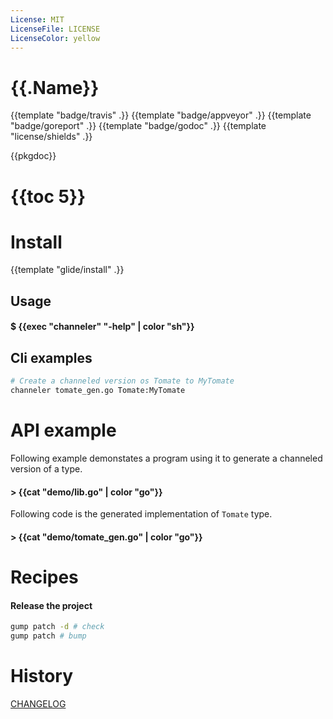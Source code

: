```yaml
---
License: MIT
LicenseFile: LICENSE
LicenseColor: yellow
---
```

# {{.Name}}

{{template "badge/travis" .}} {{template "badge/appveyor" .}} {{template "badge/goreport" .}} {{template "badge/godoc" .}} {{template "license/shields" .}}

{{pkgdoc}}

# {{toc 5}}

# Install
{{template "glide/install" .}}

## Usage

#### $ {{exec "channeler" "-help" | color "sh"}}

## Cli examples

```sh
# Create a channeled version os Tomate to MyTomate
channeler tomate_gen.go Tomate:MyTomate
```
# API example

Following example demonstates a program using it to generate a channeled version of a type.

#### > {{cat "demo/lib.go" | color "go"}}

Following code is the generated implementation of `Tomate` type.

#### > {{cat "demo/tomate_gen.go" | color "go"}}


# Recipes

#### Release the project

```sh
gump patch -d # check
gump patch # bump
```

# History

[CHANGELOG](CHANGELOG.md)
